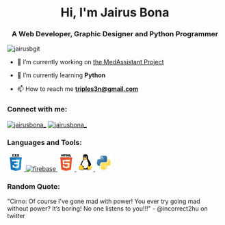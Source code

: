 <h1 align="center">Hi, I'm Jairus Bona</h1>
<h3 align="center">A Web Developer, Graphic Designer and Python Programmer</h3>

<p align="left"> <img src="https://komarev.com/ghpvc/?username=jairusbgit&label=Profile%20views&color=0e75b6&style=flat" alt="jairusbgit" /> </p>

- 🔭 I’m currently working on [the MedAssistant Project](https://github.com/JairusBGit/MedAssistant)

- 🌱 I’m currently learning **Python**

- 📫 How to reach me **triples3n@gmail.com**

<h3 align="left">Connect with me:</h3>
<p align="left">
<a href="https://twitter.com/jairusbona_" target="blank"><img align="center" src="https://raw.githubusercontent.com/rahuldkjain/github-profile-readme-generator/master/src/images/icons/Social/twitter.svg" alt="jairusbona_" height="30" width="40" /></a>
<a href="https://www.behance.net/jairusbona_" target="blank"><img align="center" src="https://raw.githubusercontent.com/rahuldkjain/github-profile-readme-generator/master/src/images/icons/Social/behance.svg" alt="jairusbona_" height="30" width="40" /></a>
</p>

<h3 align="left">Languages and Tools:</h3>
<p align="left"> <a href="https://www.w3schools.com/css/" target="_blank" rel="noreferrer"> <img src="https://raw.githubusercontent.com/devicons/devicon/master/icons/css3/css3-original-wordmark.svg" alt="css3" width="40" height="40"/> </a> <a href="https://firebase.google.com/" target="_blank" rel="noreferrer"> <img src="https://www.vectorlogo.zone/logos/firebase/firebase-icon.svg" alt="firebase" width="40" height="40"/> </a> <a href="https://www.w3.org/html/" target="_blank" rel="noreferrer"> <img src="https://raw.githubusercontent.com/devicons/devicon/master/icons/html5/html5-original-wordmark.svg" alt="html5" width="40" height="40"/> </a> <a href="https://www.linux.org/" target="_blank" rel="noreferrer"> <img src="https://raw.githubusercontent.com/devicons/devicon/master/icons/linux/linux-original.svg" alt="linux" width="40" height="40"/> </a> <a href="https://www.python.org" target="_blank" rel="noreferrer"> <img src="https://raw.githubusercontent.com/devicons/devicon/master/icons/python/python-original.svg" alt="python" width="40" height="40"/> </a> </p>

<h3 align="left">Random Quote:</h3>
"Cirno: Of course I’ve gone mad with power! You ever try going mad without power? It’s boring! No one listens to you!!!" - @incorrect2hu on twitter
